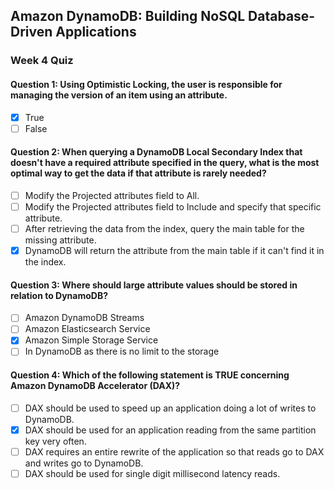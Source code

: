 ## Amazon DynamoDB: Building NoSQL Database-Driven Applications
### Week 4 Quiz

#### Question 1: Using Optimistic Locking, the user is responsible for managing the version of an item using an attribute.

- [x] True
- [ ] False

#### Question 2: When querying a DynamoDB Local Secondary Index that doesn't have a required attribute specified in the query, what is the most optimal way to get the data if that attribute is rarely needed?

- [ ] Modify the Projected attributes field to All.
- [ ] Modify the Projected attributes field to Include and specify that specific attribute.
- [ ] After retrieving the data from the index, query the main table for the missing attribute.
- [x] DynamoDB will return the attribute from the main table if it can't find it in the index.

#### Question 3: Where should large attribute values should be stored in relation to DynamoDB?

- [ ] Amazon DynamoDB Streams
- [ ] Amazon Elasticsearch Service
- [x] Amazon Simple Storage Service
- [ ] In DynamoDB as there is no limit to the storage

#### Question 4: Which of the following statement is TRUE concerning Amazon DynamoDB Accelerator (DAX)?

- [ ] DAX should be used to speed up an application doing a lot of writes to DynamoDB.
- [x] DAX should be used for an application reading from the same partition key very often.
- [ ] DAX requires an entire rewrite of the application so that reads go to DAX and writes go to DynamoDB.
- [ ] DAX should be used for single digit millisecond latency reads.
